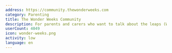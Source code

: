 ```yaml
---
address: https://community.thewonderweeks.com
category: Parenting
title: The Wonder Weeks Community
description: For parents and carers who want to talk about the leaps (Wonder Weeks).
userCount: 4049
icon: wonder-weeks.png
activity: low
language: en
---
```

